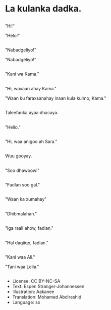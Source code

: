 # La kulanka dadka.

##
"Hi!"

"Helo!"

##
"Nabadgeliyo!"

"Nabadgeliyo!"

##
"Kani wa Kama."

##
"Hi, waxaan ahay Kama."

"Waan ku faraxsanahay inaan kula kulmo, Kama."

##
Taleefanka ayaa dhacaya.

##
"Hello."

##
"Hi, waa anigoo ah Sara."

##
Wuu gooyay.

##
"Soo dhawoow!"

##
"Fadlan soo gal."

##
"Waan ka xumahay"

##
"Dhibmalahan."

##
"Iga raali ahow, fadlan."

##
"Hal daqiiqo, fadlan."

##
"Kani waa Ali."

"Tani waa Leila."

##
* License: CC BY-NC-SA
* Text: Espen Stranger-Johannessen
* Illustration: Aakanee
* Translation: Mohamed Abdirashid
* Language: so
